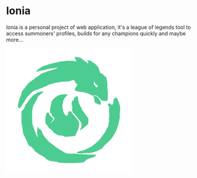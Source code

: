 # Ionia

Ionia is a personal project of web application, it's a league of legends tool to access summoners' profiles, builds for any champions quickly and maybe more...

![Ionia icon](https://github.com/AlexandreLedru/Ionia/blob/master/src/bundles/assets/images/Ionia.png)

